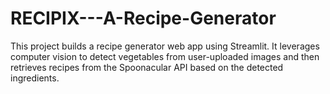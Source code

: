 # RECIPIX---A-Recipe-Generator
This project builds a recipe generator web app using Streamlit. It leverages computer vision to detect vegetables from user-uploaded images and then retrieves recipes from the Spoonacular API based on the detected ingredients.
